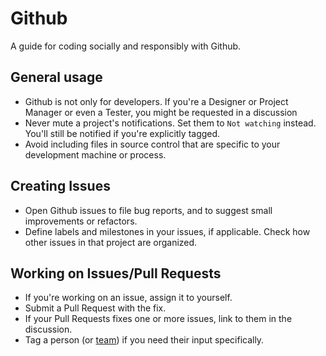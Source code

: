 Github
======

A guide for coding socially and responsibly with Github.

General usage
-------------

* Github is not only for developers. If you're a Designer or Project Manager or even a Tester, you might be requested in a discussion
* Never mute a project's notifications. Set them to `Not watching` instead. You'll still be notified if you're explicitly tagged.
* Avoid including files in source control that are specific to your
  development machine or process.

Creating Issues
---------------

* Open Github issues to file bug reports, and to suggest small improvements or refactors.
* Define labels and milestones in your issues, if applicable. Check how other issues in that project are organized.

Working on Issues/Pull Requests
-------------------------------

* If you're working on an issue, assign it to yourself.
* Submit a Pull Request with the fix.
* If your Pull Requests fixes one or more issues, link to them in the discussion.
* Tag a person (or [team](https://github.com/orgs/groupbuddies/teams)) if you need their input specifically.
